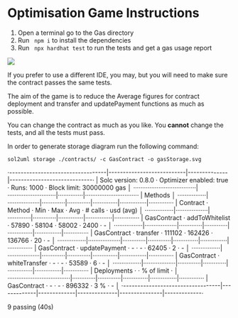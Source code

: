 # Optimisation Game Instructions

1. Open a terminal go to the Gas directory
2. Run ` npm i` to install the dependencies
3. Run ` npx hardhat test` to run the tests and get a gas usage report

![](https://i.imgur.com/qdNy92B.png)

If you prefer to use a different IDE, you may, but you will need to make sure the contract passes the same tests.

The aim of the game is to reduce the Average figures for contract deployment and transfer and updatePayment functions as much as possible.

You can change the contract as much as you like.
You **cannot**  change the tests, and all the tests must pass.


In order to generate storage diagram run the following command:

`sol2uml storage ./contracts/ -c GasContract -o gasStorage.svg`


·----------------------------------|---------------------------|--------------|-----------------------------·
|       Solc version: 0.8.0        ·  Optimizer enabled: true  ·  Runs: 1000  ·  Block limit: 30000000 gas  │
···································|···························|··············|······························
|  Methods                                                                                                  │
················|··················|·············|·············|··············|···············|··············
|  Contract     ·  Method          ·  Min        ·  Max        ·  Avg         ·  # calls      ·  usd (avg)  │
················|··················|·············|·············|··············|···············|··············
|  GasContract  ·  addToWhitelist  ·      57890  ·      58104  ·       58002  ·         2400  ·          -  │
················|··················|·············|·············|··············|···············|··············
|  GasContract  ·  transfer        ·     111102  ·     162426  ·      136766  ·           20  ·          -  │
················|··················|·············|·············|··············|···············|··············
|  GasContract  ·  updatePayment   ·          -  ·          -  ·       62405  ·            2  ·          -  │
················|··················|·············|·············|··············|···············|··············
|  GasContract  ·  whiteTransfer   ·          -  ·          -  ·       53589  ·            6  ·          -  │
················|··················|·············|·············|··············|···············|··············
|  Deployments                     ·                                          ·  % of limit   ·             │
···································|·············|·············|··············|···············|··············
|  GasContract                     ·          -  ·          -  ·      896332  ·          3 %  ·          -  │
·----------------------------------|-------------|-------------|--------------|---------------|-------------·

  9 passing (40s)